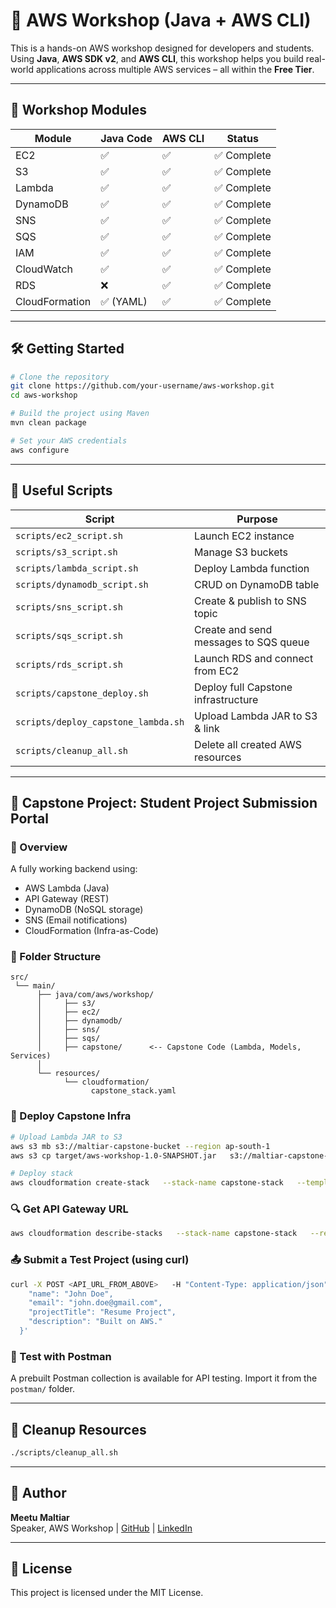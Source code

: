 # 🚀 AWS Workshop (Java + AWS CLI)

This is a hands-on AWS workshop designed for developers and students. Using **Java**, **AWS SDK v2**, and **AWS CLI**, this workshop helps you build real-world applications across multiple AWS services – all within the **Free Tier**.

---

## 🧱 Workshop Modules

| Module         | Java Code | AWS CLI | Status        |
|----------------|-----------|---------|---------------|
| EC2            | ✅        | ✅      | ✅ Complete   |
| S3             | ✅        | ✅      | ✅ Complete   |
| Lambda         | ✅        | ✅      | ✅ Complete   |
| DynamoDB       | ✅        | ✅      | ✅ Complete   |
| SNS            | ✅        | ✅      | ✅ Complete   |
| SQS            | ✅        | ✅      | ✅ Complete   |
| IAM            | ✅        | ✅      | ✅ Complete   |
| CloudWatch     | ✅        | ✅      | ✅ Complete   |
| RDS            | ❌        | ✅      | ✅ Complete   |
| CloudFormation | ✅ (YAML) | ✅      | ✅ Complete   |

---

## 🛠 Getting Started

```bash
# Clone the repository
git clone https://github.com/your-username/aws-workshop.git
cd aws-workshop

# Build the project using Maven
mvn clean package

# Set your AWS credentials
aws configure
```

---

## 📜 Useful Scripts

| Script                        | Purpose                                |
|------------------------------|----------------------------------------|
| `scripts/ec2_script.sh`      | Launch EC2 instance                    |
| `scripts/s3_script.sh`       | Manage S3 buckets                      |
| `scripts/lambda_script.sh`   | Deploy Lambda function                 |
| `scripts/dynamodb_script.sh` | CRUD on DynamoDB table                 |
| `scripts/sns_script.sh`      | Create & publish to SNS topic         |
| `scripts/sqs_script.sh`      | Create and send messages to SQS queue |
| `scripts/rds_script.sh`      | Launch RDS and connect from EC2       |
| `scripts/capstone_deploy.sh` | Deploy full Capstone infrastructure   |
| `scripts/deploy_capstone_lambda.sh` | Upload Lambda JAR to S3 & link |
| `scripts/cleanup_all.sh`     | Delete all created AWS resources      |

---

## 💼 Capstone Project: Student Project Submission Portal

### 🧩 Overview

A fully working backend using:
- AWS Lambda (Java)
- API Gateway (REST)
- DynamoDB (NoSQL storage)
- SNS (Email notifications)
- CloudFormation (Infra-as-Code)

### 📁 Folder Structure

```
src/
 └── main/
      ├── java/com/aws/workshop/
      │     ├── s3/
      │     ├── ec2/
      │     ├── dynamodb/
      │     ├── sns/
      │     ├── sqs/
      │     ├── capstone/      <-- Capstone Code (Lambda, Models, Services)
      │
      └── resources/
            └── cloudformation/
                  capstone_stack.yaml
```

### 🚀 Deploy Capstone Infra

```bash
# Upload Lambda JAR to S3
aws s3 mb s3://maltiar-capstone-bucket --region ap-south-1
aws s3 cp target/aws-workshop-1.0-SNAPSHOT.jar   s3://maltiar-capstone-bucket/lambda/aws-workshop-1.0-SNAPSHOT.jar

# Deploy stack
aws cloudformation create-stack   --stack-name capstone-stack   --template-body file://src/main/resources/cloudformation/capstone_stack.yaml   --capabilities CAPABILITY_NAMED_IAM   --region ap-south-1   --parameters ParameterKey=AdminEmail,ParameterValue=alpha.meetu.aws@gmail.com
```

### 🔍 Get API Gateway URL

```bash
aws cloudformation describe-stacks   --stack-name capstone-stack   --region ap-south-1   --query "Stacks[0].Outputs[?OutputKey=='APIEndpoint'].OutputValue"   --output text
```

### 📤 Submit a Test Project (using curl)

```bash
curl -X POST <API_URL_FROM_ABOVE>   -H "Content-Type: application/json"   -d '{
    "name": "John Doe",
    "email": "john.doe@gmail.com",
    "projectTitle": "Resume Project",
    "description": "Built on AWS."
  }'
```

### 🧪 Test with Postman

A prebuilt Postman collection is available for API testing. Import it from the `postman/` folder.

---

## 🧹 Cleanup Resources

```bash
./scripts/cleanup_all.sh
```

---

## 🙌 Author

**Meetu Maltiar**  
Speaker, AWS Workshop | [GitHub](https://github.com/meetumaltiar) | [LinkedIn](https://www.linkedin.com/in/mmaltiar/)

---

## 🏁 License

This project is licensed under the MIT License.
